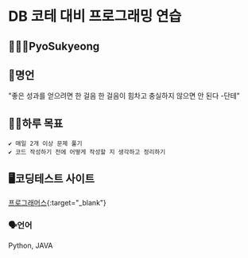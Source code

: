 # DB 코테 대비 프로그래밍 연습

## 🧑🏻‍💻PyoSukyeong

## 🥹명언
"좋은 성과를 얻으려면 한 걸음 한 걸음이 힘차고 충실하지 않으면 안 된다 -단테"


## 💪🏻하루 목표
```
✔️ 매일 2개 이상 문제 풀기
✔️ 코드 작성하기 전에 어떻게 작성할 지 생각하고 정리하기
```

## 🖥️코딩테스트 사이트

[프로그래머스](https://www.programmers.co.kr/){:target="_blank"}

### 🗣️언어

Python, JAVA
